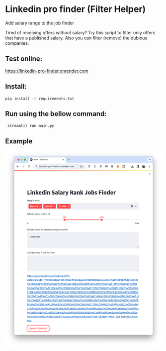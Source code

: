 # Linkedin pro finder (Filter Helper)

Add salary range to the job finder 

Tired of receiving offers without salary? Try this script to filter only offers that have a published salary. Also you can filter (remove) the dubious companies.

## Test online:

https://linkedin-pro-finder.onrender.com


## Install:

```
pip install -r requirements.txt
```

## Run using the bellow command:

```
 streamlit run main.py
```
## Example 

![Screenshot](screenshot.png)
